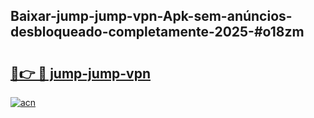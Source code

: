 ## Baixar-jump-jump-vpn-Apk-sem-anúncios-desbloqueado-completamente-2025-#o18zm

# <h2><a href="https://ainizakaria.my?title=jump-jump-vpn&ref=20M">🔗👉 🔴 jump-jump-vpn</a></h2>

[![acn](https://github.com/user-attachments/assets/0f9c940e-d8b0-45ae-aac7-cd30a18b3e1c)](https://ainizakaria.my?title=jump-jump-vpn&ref=20M)

